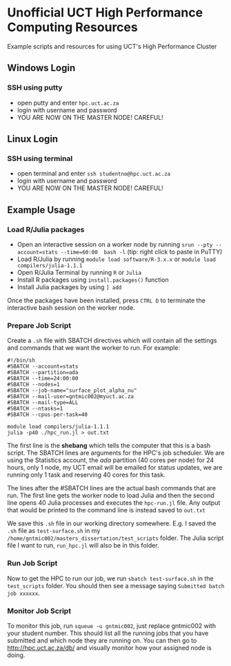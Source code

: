 # Unofficial UCT High Performance Computing Resources
Example scripts and resources for using UCT's High Performance Cluster

## Windows Login

### SSH using putty

* open putty and enter `hpc.uct.ac.za`
* login with username and password
* YOU ARE NOW ON THE MASTER NODE! CAREFUL!

## Linux Login

### SSH using terminal

* open terminal and enter `ssh studentno@hpc.uct.ac.za`
* login with username and password
* YOU ARE NOW ON THE MASTER NODE! CAREFUL!

## Example Usage

### Load R/Julia packages

* Open an interactive session on a worker node by running `srun --pty --account=stats --time=60:00  bash -l` (tip: right click to paste in PuTTY)
* Load R/Julia by running `module load software/R-3.x.x` or `module load compilers/julia-1.1.1`
* Open R/Julia Terminal by running `R` or `Julia`
* Install R packages using `install.packages()` function
* Install Julia packages by using `] add `

Once the packages have been installed, press `CTRL D` to terminate the interactive bash session
on the worker node.

### Prepare Job Script

Create a `.sh` file with SBATCH directives which will contain all the settings and commands that we want the worker
to run. For example:
```
#!/bin/sh
#SBATCH --account=stats
#SBATCH --partition=ada
#SBATCH --time=24:00:00
#SBATCH --nodes=1
#SBATCH --job-name="surface_plot_alpha_nu"
#SBATCH --mail-user=gntmic002@myuct.ac.za
#SBATCH --mail-type=ALL
#SBATCH --ntasks=1
#SBATCH --cpus-per-task=40

module load compilers/julia-1.1.1
julia -p40 ./hpc_run.jl > out.txt

```
The first line is the __shebang__ which tells the computer that this is a bash script.
The SBATCH lines are arguments for the HPC's job scheduler. We are using the Statistics
account, the _ada_ partition (40 cores per node) for 24 hours, only 1 node, my UCT email will be emailed for status updates, we are running only 1 task and reserving 40 cores for this task.

The lines after the #SBATCH lines are the actual bash commands that are run. The first line
gets the worker node to load Julia and then the second line opens 40 Julia processes and
executes the `hpc-run.jl` file. Any output that would be printed to the command line is
instead saved to `out.txt`

We save this `.sh` file in our working directory somewhere. E.g. I saved the `.sh` file as `test-surface.sh` in my `/home/gntmic002/masters_dissertation/test_scripts` folder. The Julia script file I want to run, `run_hpc.jl` will also be in this folder.

### Run Job Script

Now to get the HPC to run our job, we run `sbatch test-surface.sh` in the `test_scripts` folder. You should then see a message saying `Submitted batch job xxxxxx`. 

### Monitor Job Script

To monitor this job, run `squeue -u gntmic002`, just replace gntmic002 with your student number. This should list all the running jobs that you have submitted and which node they are running on. You can then go to http://hpc.uct.ac.za/db/ and visually monitor how your assigned node is doing.

